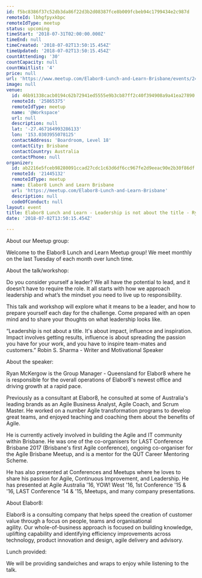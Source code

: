 ```yaml
---
id: f5bc8386f37c52db3da86f22d3b2d08387fce8b009fcbeb94c1799434e2c987d
remoteId: lbhgfpyxkbpc
remoteIdType: meetup
status: upcoming
timeStart: '2018-07-31T02:00:00.000Z'
timeEnd: null
timeCreated: '2018-07-02T13:50:15.454Z'
timeUpdated: '2018-07-02T13:50:15.454Z'
countAttending: '30'
countCapacity: null
countWaitlist: '4'
price: null
url: 'https://www.meetup.com/Elabor8-Lunch-and-Learn-Brisbane/events/242570385/'
image: null
venue:
  id: 46b91338cacb0194c62b72941ed5555e9b3cb87ff2c40f394908a9a41ea27890
  remoteId: '25865375'
  remoteIdType: meetup
  name: '@Workspace'
  url: null
  description: null
  lat: '-27.467164993286133'
  lon: '153.0303955078125'
  contactAddress: 'Boardroom, Level 18'
  contactCity: Brisbane
  contactCountry: Australia
  contactPhone: null
organizer:
  id: ab2216e5fceb98280091ccad27cdc1c63d6df6cc967fe2d9eeac90e2b30f86df
  remoteId: '21445132'
  remoteIdType: meetup
  name: Elabor8 Lunch and Learn Brisbane
  url: 'https://meetup.com/Elabor8-Lunch-and-Learn-Brisbane'
  description: null
  codeOfConduct: null
layout: event
title: Elabor8 Lunch and Learn - Leadership is not about the title - Ryan McKergow
date: '2018-07-02T13:50:15.454Z'

---
```

<p>About our Meetup group:</p> <p>Welcome to the Elabor8 Lunch and Learn Meetup group! We meet monthly on the last Tuesday of each month over lunch time.</p> <p>About the talk/workshop:</p> <p>Do you consider yourself a leader? We all have the potential to lead, and it doesn’t have to require the role. It all starts with how we approach leadership and what’s the mindset you need to live up to responsibility.</p> <p>This talk and workshop will explore what it means to be a leader, and how to prepare yourself each day for the challenge. Come prepared with an open mind and to share your thoughts on what leadership looks like.</p> <p>“Leadership is not about a title. It's about impact, influence and inspiration. Impact involves getting results, influence is about spreading the passion you have for your work, and you have to inspire team-mates and customers.” Robin S. Sharma - Writer and Motivational Speaker</p> <p>About the speaker:</p> <p>Ryan McKergow is the Group Manager - Queensland for Elabor8 where he is responsible for the overall operations of Elabor8's newest office and driving growth at a rapid pace.</p> <p>Previously as a consultant at Elabor8, he consulted at some of Australia's leading brands as an Agile Business Analyst, Agile Coach, and Scrum Master. He worked on a number Agile transformation programs to develop great teams, and enjoyed teaching and coaching them about the benefits of Agile.</p> <p>He is currently actively involved in building the Agile and IT community within Brisbane. He was one of the co-organisers for LAST Conference Brisbane 2017 (Brisbane's first Agile conference), ongoing co-organiser for the Agile Brisbane Meetup, and is a mentor for the QUT Career Mentoring Scheme.</p> <p>He has also presented at Conferences and Meetups where he loves to share his passion for Agile, Continuous Improvement, and Leadership. He has presented at Agile Australia '16, YOW! West '16, 1st Conference '15 &amp; '16, LAST Conference '14 &amp; '15, Meetups, and many company presentations.</p> <p>About Elabor8:</p> <p>Elabor8 is a consulting company that helps speed the creation of customer value through a focus on people, teams and organisational<br/>agility. Our whole-of-business approach is focused on building knowledge, uplifting capability and identifying efficiency improvements across technology, product innovation and design, agile delivery and advisory.  </p> <p>Lunch provided:</p> <p>We will be providing sandwiches and wraps to enjoy while listening to the talk.</p>
